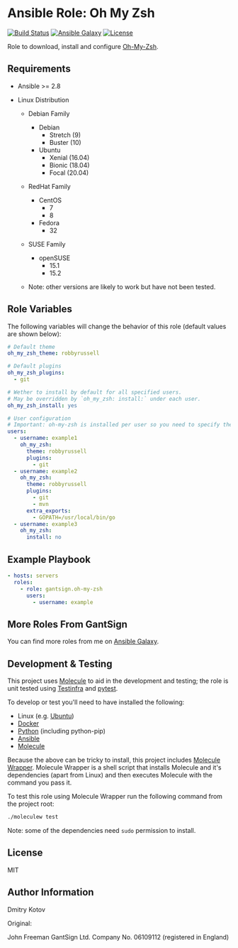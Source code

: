 Ansible Role: Oh My Zsh
=======================

[![Build Status](https://travis-ci.com/tutunak/ansible-role-oh-my-zsh.svg?branch=master)](https://travis-ci.com/gantsign/ansible-role-oh-my-zsh)
[![Ansible Galaxy](https://img.shields.io/badge/ansible--galaxy-tutunak.oh--my--zsh-blue.svg)](https://galaxy.ansible.com/tutunak/oh-my-zsh)
[![License](https://img.shields.io/badge/license-MIT-blue.svg)](https://raw.githubusercontent.com/tutunak/ansible-role-oh-my-zsh/master/LICENSE)

Role to download, install and configure [Oh-My-Zsh](http://ohmyz.sh/).

Requirements
------------

* Ansible >= 2.8

* Linux Distribution
    * Debian Family
        * Debian
            * Stretch (9)
            * Buster (10)
        * Ubuntu
            * Xenial (16.04)
            * Bionic (18.04)
            * Focal (20.04)
    * RedHat Family
        * CentOS
            * 7
            * 8
        * Fedora
            * 32
    * SUSE Family
        * openSUSE
            * 15.1
            * 15.2

    * Note: other versions are likely to work but have not been tested.

Role Variables
--------------

The following variables will change the behavior of this role (default values
are shown below):

```yaml
# Default theme
oh_my_zsh_theme: robbyrussell

# Default plugins
oh_my_zsh_plugins:
  - git

# Wether to install by default for all specified users.
# May be overridden by `oh_my_zsh: install:` under each user.
oh_my_zsh_install: yes

# User configuration
# Important: oh-my-zsh is installed per user so you need to specify the users to install it for.
users:
  - username: example1
    oh_my_zsh:
      theme: robbyrussell
      plugins:
        - git
  - username: example2
    oh_my_zsh:
      theme: robbyrussell
      plugins:
        - git
        - mvn
      extra_exports:
        - GOPATH=/usr/local/bin/go
  - username: example3
    oh_my_zsh:
      install: no
```

Example Playbook
----------------

```yaml
- hosts: servers
  roles:
    - role: gantsign.oh-my-zsh
      users:
        - username: example
```

More Roles From GantSign
------------------------

You can find more roles from me on
[Ansible Galaxy](https://galaxy.ansible.com/tutunak).

Development & Testing
---------------------

This project uses [Molecule](http://molecule.readthedocs.io/) to aid in the
development and testing; the role is unit tested using
[Testinfra](http://testinfra.readthedocs.io/) and
[pytest](http://docs.pytest.org/).

To develop or test you'll need to have installed the following:

* Linux (e.g. [Ubuntu](http://www.ubuntu.com/))
* [Docker](https://www.docker.com/)
* [Python](https://www.python.org/) (including python-pip)
* [Ansible](https://www.ansible.com/)
* [Molecule](http://molecule.readthedocs.io/)

Because the above can be tricky to install, this project includes
[Molecule Wrapper](https://github.com/gantsign/molecule-wrapper). Molecule
Wrapper is a shell script that installs Molecule and it's dependencies (apart
from Linux) and then executes Molecule with the command you pass it.

To test this role using Molecule Wrapper run the following command from the
project root:

```bash
./moleculew test
```

Note: some of the dependencies need `sudo` permission to install.

License
-------

MIT

Author Information
------------------
Dmitry Kotov


Original:

John Freeman
GantSign Ltd.
Company No. 06109112 (registered in England)
